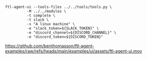
```console
ftl-agent-ui --tools-files ../../tools/tools.py \
          -M ../../modules \
          -t complete \
          -t slack \
          -s "A linux machine" \
          -e "slack_token=${SLACK_TOKEN}" \
          -e "discord_channel=${DISCORD_CHANNEL}" \
          -e "discord_token=${DISCORD_TOKEN}"
```


https://github.com/benthomasson/ftl-agent-examples/raw/refs/heads/main/examples/ui/assets/ftl-agent-ui.mov
